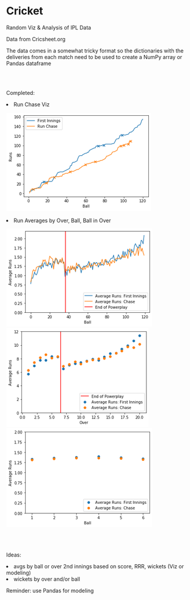 # Cricket
Random Viz &amp; Analysis of IPL Data

Data from Cricsheet.org

The data comes in a somewhat tricky format so the dictionaries with the deliveries from each match need to be used to create a NumPy array or Pandas dataframe

<br>
<br>

Completed:
<li> Run Chase Viz
  
![alt text](https://raw.githubusercontent.com/zgilfix/Cricket/master/Images/run_chase.png)
  
<li> Run Averages by Over, Ball, Ball in Over
  
![alt text](https://raw.githubusercontent.com/zgilfix/Cricket/master/Images/avg_by_ball.png)
<br>
![alt text](https://raw.githubusercontent.com/zgilfix/Cricket/master/Images/avg_by_over.png)
<br>
![alt text](https://raw.githubusercontent.com/zgilfix/Cricket/master/Images/avg_ball_in_over.png)


<br>
<br>

Ideas: 

<li> avgs by ball or over 2nd innings based on score, RRR, wickets (Viz or modeling) 
<li> wickets by over and/or ball


Reminder: use Pandas for modeling


